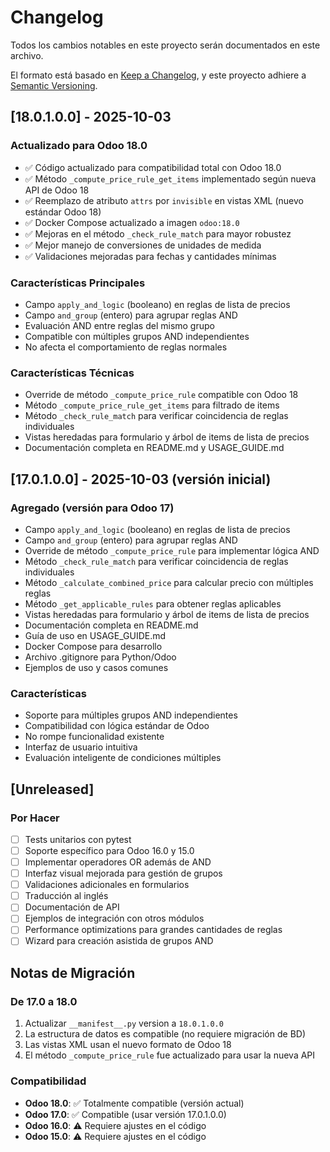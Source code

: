 # Changelog

Todos los cambios notables en este proyecto serán documentados en este archivo.

El formato está basado en [Keep a Changelog](https://keepachangelog.com/es-ES/1.0.0/),
y este proyecto adhiere a [Semantic Versioning](https://semver.org/lang/es/).

## [18.0.1.0.0] - 2025-10-03

### Actualizado para Odoo 18.0
- ✅ Código actualizado para compatibilidad total con Odoo 18.0
- ✅ Método `_compute_price_rule_get_items` implementado según nueva API de Odoo 18
- ✅ Reemplazo de atributo `attrs` por `invisible` en vistas XML (nuevo estándar Odoo 18)
- ✅ Docker Compose actualizado a imagen `odoo:18.0`
- ✅ Mejoras en el método `_check_rule_match` para mayor robustez
- ✅ Mejor manejo de conversiones de unidades de medida
- ✅ Validaciones mejoradas para fechas y cantidades mínimas

### Características Principales
- Campo `apply_and_logic` (booleano) en reglas de lista de precios
- Campo `and_group` (entero) para agrupar reglas AND
- Evaluación AND entre reglas del mismo grupo
- Compatible con múltiples grupos AND independientes
- No afecta el comportamiento de reglas normales

### Características Técnicas
- Override de método `_compute_price_rule` compatible con Odoo 18
- Método `_compute_price_rule_get_items` para filtrado de items
- Método `_check_rule_match` para verificar coincidencia de reglas individuales
- Vistas heredadas para formulario y árbol de items de lista de precios
- Documentación completa en README.md y USAGE_GUIDE.md

## [17.0.1.0.0] - 2025-10-03 (versión inicial)

### Agregado (versión para Odoo 17)
- Campo `apply_and_logic` (booleano) en reglas de lista de precios
- Campo `and_group` (entero) para agrupar reglas AND
- Override de método `_compute_price_rule` para implementar lógica AND
- Método `_check_rule_match` para verificar coincidencia de reglas individuales
- Método `_calculate_combined_price` para calcular precio con múltiples reglas
- Método `_get_applicable_rules` para obtener reglas aplicables
- Vistas heredadas para formulario y árbol de items de lista de precios
- Documentación completa en README.md
- Guía de uso en USAGE_GUIDE.md
- Docker Compose para desarrollo
- Archivo .gitignore para Python/Odoo
- Ejemplos de uso y casos comunes

### Características
- Soporte para múltiples grupos AND independientes
- Compatibilidad con lógica estándar de Odoo
- No rompe funcionalidad existente
- Interfaz de usuario intuitiva
- Evaluación inteligente de condiciones múltiples

## [Unreleased]

### Por Hacer
- [ ] Tests unitarios con pytest
- [ ] Soporte específico para Odoo 16.0 y 15.0
- [ ] Implementar operadores OR además de AND
- [ ] Interfaz visual mejorada para gestión de grupos
- [ ] Validaciones adicionales en formularios
- [ ] Traducción al inglés
- [ ] Documentación de API
- [ ] Ejemplos de integración con otros módulos
- [ ] Performance optimizations para grandes cantidades de reglas
- [ ] Wizard para creación asistida de grupos AND

## Notas de Migración

### De 17.0 a 18.0
1. Actualizar `__manifest__.py` version a `18.0.1.0.0`
2. La estructura de datos es compatible (no requiere migración de BD)
3. Las vistas XML usan el nuevo formato de Odoo 18
4. El método `_compute_price_rule` fue actualizado para usar la nueva API

### Compatibilidad
- **Odoo 18.0**: ✅ Totalmente compatible (versión actual)
- **Odoo 17.0**: ✅ Compatible (usar versión 17.0.1.0.0)
- **Odoo 16.0**: ⚠️ Requiere ajustes en el código
- **Odoo 15.0**: ⚠️ Requiere ajustes en el código
